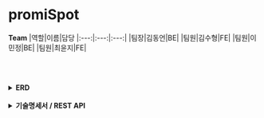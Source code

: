 # promiSpot

**Team**
|역할|이름|담당
|:---:|:---:|:---:|
|팀장|김동언|BE|
|팀원|김수형|FE|
|팀원|이민정|BE|
|팀원|최윤지|FE|

<br/><br/>

<details>
<summary><b>ERD</b></summary>
<div markdown="1">

### 작성한 ERD (수정 중)

<img src="img/promiSpot_ERD.png"/>


</div>
</details>

<br/>

<details>
<summary><b>기술명세서 / REST API</b></summary>
<div markdown="1">

### 기술명세서 / REST API

**기술명세서**
https://oval-tower-7d5.notion.site/fbbc328ff2b7432ba528e3244061f627

<br/>

**REST API**
https://oval-tower-7d5.notion.site/REST-API-9e48f9d7d0be4bb2b6311894f7a6fa9b


</div>
</details>




